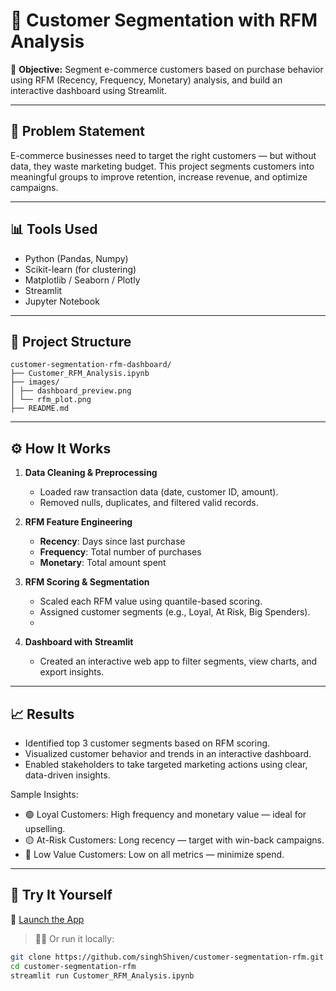 # 🧠 Customer Segmentation with RFM Analysis

🚀 **Objective:** Segment e-commerce customers based on purchase behavior using RFM (Recency, Frequency, Monetary) analysis, and build an interactive dashboard using Streamlit.

---

## 📌 Problem Statement

E-commerce businesses need to target the right customers — but without data, they waste marketing budget. This project segments customers into meaningful groups to improve retention, increase revenue, and optimize campaigns.

---

## 📊 Tools Used

- Python (Pandas, Numpy)
- Scikit-learn (for clustering)
- Matplotlib / Seaborn / Plotly
- Streamlit
- Jupyter Notebook

---

## 📂 Project Structure
```
customer-segmentation-rfm-dashboard/
├── Customer_RFM_Analysis.ipynb
├── images/
│ ├── dashboard_preview.png
│ └── rfm_plot.png
├── README.md

```
---

## ⚙️ How It Works

1. **Data Cleaning & Preprocessing**  
   - Loaded raw transaction data (date, customer ID, amount).
   - Removed nulls, duplicates, and filtered valid records.

2. **RFM Feature Engineering**  
   - **Recency**: Days since last purchase  
   - **Frequency**: Total number of purchases  
   - **Monetary**: Total amount spent

3. **RFM Scoring & Segmentation**  
   - Scaled each RFM value using quantile-based scoring.
   - Assigned customer segments (e.g., Loyal, At Risk, Big Spenders).
   - 
5. **Dashboard with Streamlit**  
   - Created an interactive web app to filter segments, view charts, and export insights.

---

## 📈 Results

- Identified top 3 customer segments based on RFM scoring.
- Visualized customer behavior and trends in an interactive dashboard.
- Enabled stakeholders to take targeted marketing actions using clear, data-driven insights.

Sample Insights:
- 🟢 Loyal Customers: High frequency and monetary value — ideal for upselling.
- 🟡 At-Risk Customers: Long recency — target with win-back campaigns.
- 🔴 Low Value Customers: Low on all metrics — minimize spend.

---

## 🚀 Try It Yourself

🔗 [Launch the App](https://customer-segmentation-rfm-v2-mgvq3ojoeeq3bq7j5iph9c.streamlit.app/)


> 🧑‍💻 Or run it locally:

```bash
git clone https://github.com/singhShiven/customer-segmentation-rfm.git
cd customer-segmentation-rfm
streamlit run Customer_RFM_Analysis.ipynb



